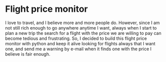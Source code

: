# Flight price monitor
I love to travel, and I believe more and more people do. However, since I am not still rich enough to go anywhere anytime I want, always when I start to plan a new trip the search for a flight with the price we are willing to pay can become tedious and frustrating. So, I decided to build this flight price monitor with python and keep it alive looking for flights always that I want one, and send me a warning by e-mail when it finds one with the price I believe is fair enough.
